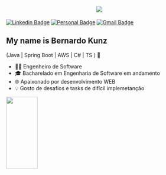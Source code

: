 <h1 align="center">
   <img src="https://readme-typing-svg.herokuapp.com/?font=Righteous&size=35&center=true&vCenter=true&width=450&height=65&duration=3000&color=8F00FF&lines=Welcome+There!+👋;+I'm+Bernardo+Kunz!" />
</h1>

[![Linkedin Badge](https://img.shields.io/badge/-LinkedIn-6633cc?style=flat-square&logo=Linkedin&logoColor=white&link=https://www.linkedin.com/in/fernanda-kipper-5958a61a9/)](https://www.linkedin.com/in/bernardokunz)
[![Personal Badge](https://img.shields.io/badge/-Website-6633cc?style=flat-square&logo=Me&logoColor=white&link=https://www.fernandakipper.com/)](https://bkunz.xyz/)
[![Gmail Badge](https://img.shields.io/badge/-bernardokunz@gmail.com-6633cc?style=flat-square&logo=Gmail&logoColor=white&link=mailto:bernardokunz@gmail.com)](mailto:bernardokunz@gmail.com)


## My name is Bernardo Kunz
(Java | Spring Boot | AWS | C# | TS ) 🚀
- 👩‍💻 Engenheiro de Software
- 🎓 Bacharelado em Engenharia de Software em andamento
- 🌐 Apaixonado por desenvolvimento WEB
- 💡 Gosto de desafios e tasks de difícil implemetanção

<div align="left">
  
  <img width="41%" height="195px" src="https://github-readme-stats.vercel.app/api/top-langs/?username=javabetatester&layout=compact&hide_border=true&title_color=8f00ff&text_color=ffffff&bg_color=0d1117" />
  
 </div>



